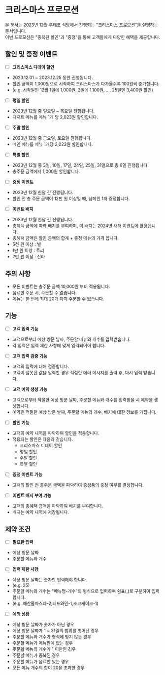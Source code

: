 # 크리스마스 프로모션

본 문서는 2023년 12월 우테코 식당에서 진행되는 "크리스마스 프로모션"을 설명하는 문서입니다.<br>
이번 프로모션은 "중복된 할인"과 "증정"을 통해 고객들에게 다양한 혜택을 제공합니다.


## 할인 및 증정 이벤트
- [ ] **크리스마스 디데이 할인**
* 2023.12.01 ~ 2023.12.25 동안 진행됩니다.
* 할인 금액이 1,000원으로 시작하여 크리스마스가 다가올수록 100원씩 증가합니다.
* (e.g. 시작일인 12월 1일에 1,000원, 2일에 1,100원, ..., 25일엔 3,400원 할인)

- [ ] **평일 할인**
* 2023년 12월 중 일요일 ~ 목요일 진행됩니다.
* 디저트 메뉴를 메뉴 1개 당 2,023원 할인합니다.

- [ ] **주말 할인**
* 2023년 12월 중 금요일, 토요일 진행됩니다.
* 메인 메뉴를 메뉴 1개당 2,023원 할인합니다.

- [ ] **특별 할인**
* 2023년 12월 중 3일, 10일, 17일, 24일, 25일, 31일으로 총 6일 진행됩니다.
* 총주문 금액에서 1,000원 할인합니다.

- [ ] **증정 이벤트**
* 2023년 12월 한달 간 진행됩니다.
* 할인 전 총 주문 금액이 12만 원 이상일 때, 샴페인 1개 증정합니다.

- [ ] **이벤트 배지**
* 2023년 12월 한달 간 진행됩니다.
* 총혜택 금액에 따라 배지를 부여하며, 이 배지는 2024년 새해 이벤트에 활용됩니다.
* 총혜택 금액은 할인 금액의 합계 + 증정 메뉴의 가격 입니다.
* 5천 원 이상 : 별
* 1만 원 이상 : 트리
* 2만 원 이상 : 산타


## 주의 사항
* 모든 이벤트는 총주문 금액 10,000원 부터 적용됩니다.
* 음료만 주문 시, 주문할 수 없습니다.
* 메뉴는 한 번에 최대 20개 까지 주문할 수 있습니다.


## 기능

- [ ]  **고객 입력 기능**
* 고객으로부터 예상 방문 날짜, 주문할 메뉴와 개수를 입력받습니다.
* 각 입력은 입력 제한 사항에 맞게 입력되어야 합니다.

- [ ]  **고객 입력 검증 기능**
* 고객의 입력에 대해 검증합니다.
* 고객이 잘못된 값을 입력할 경우 적절한 에러 메시지를 출력 후, 다시 입력 받습니다.

- [ ] **고객 예약 생성 기능**
* 고객으로부터 적절한 예상 방문 날짜, 주문할 메뉴와 개수를 입력받을 시 예약을 생성합니다.
* 예약은 적절한 예상 방문 날짜, 주문할 메뉴와 개수, 배지에 대한 정보를 가집니다.

- [ ] **할인 기능**
* 고객의 예약 내역을 파악하여 할인을 적용합니다.
* 적용되는 할인은 다음과 같습니다.
  * 크리스마스 디데이 할인
  * 평일 할인
  * 주말 할인
  * 특별 할인

- [ ] **증정 이벤트 기능**
- 고객의 할인 전 총주문 금액을 파악하여 증정품의 증정 여부를 결정합니다.

- [ ] **이벤트 배지 부여 기능**
* 고객의 총혜택 금액을 파악하여 배지를 부여합니다.
* 배지는 예약 내역에 저장됩니다.


## 제약 조건

- [ ]  **필요한 입력**
* 예상 방문 날짜
* 주문할 메뉴와 개수

- [ ]  **입력 제한 사항**
* 예상 방문 날짜는 숫자만 입력해야 합니다.
* (e.g. 25)
* 주문할 메뉴와 개수는 "메뉴명-개수"의 형식으로 입력하며 쉼표(,)로 구분하여 입력합니다.
* (e.g. 해산물파스타-2,레드와인-1,초코케이크-1)


- [ ]  **예외 상황**
* 예상 방문 날짜가 숫자가 아닌 경우
* 예상 방문 날짜가 1 ~ 31일의 범위를 벗어난 경우
* 주문할 메뉴와 개수가 형식에 맞지 않는 경우
* 주문할 메뉴가 메뉴판에 없는 경우
* 주문할 메뉴의 개수가 1 미만인 경우
* 주문할 메뉴가 중복된 경우
* 주문할 메뉴가 음료만 있는 경우
* 모든 메뉴 개수의 합이 20을 초과한 경우
